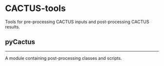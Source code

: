 CACTUS-tools
============

Tools for pre-processing CACTUS inputs and post-processing CACTUS results.

## pyCactus
---
A module containing post-processing classes and scripts.
